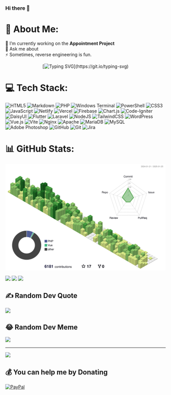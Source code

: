 ### Hi there 👋

# 💫 About Me:

🔭 I’m currently working on the **Appointment Project** <br> 💬 Ask me about<br>⚡ Sometimes, reverse engineering is fun.
<center>
	
[![Typing SVG](https://readme-typing-svg.herokuapp.com?font=Fira+Code&duration=5000&pause=2000&color=4488F7&center=true&vCenter=true&random=false&width=900&height=100&lines=Clean+code+always+looks+like+it+was+written+by+someone+who+cares.)](https://git.io/typing-svg)
	
</center>

# 💻 Tech Stack:

![HTML5](https://img.shields.io/badge/html5-%23E34F26.svg?style=for-the-badge&logo=html5&logoColor=white) ![Markdown](https://img.shields.io/badge/markdown-%23000000.svg?style=for-the-badge&logo=markdown&logoColor=white) ![PHP](https://img.shields.io/badge/php-%23777BB4.svg?style=for-the-badge&logo=php&logoColor=white) ![Windows Terminal](https://img.shields.io/badge/Windows%20Terminal-%234D4D4D.svg?style=for-the-badge&logo=windows-terminal&logoColor=white) ![PowerShell](https://img.shields.io/badge/PowerShell-%235391FE.svg?style=for-the-badge&logo=powershell&logoColor=white) ![CSS3](https://img.shields.io/badge/css3-%231572B6.svg?style=for-the-badge&logo=css3&logoColor=white) ![JavaScript](https://img.shields.io/badge/javascript-%23323330.svg?style=for-the-badge&logo=javascript&logoColor=%23F7DF1E) ![Netlify](https://img.shields.io/badge/netlify-%23000000.svg?style=for-the-badge&logo=netlify&logoColor=#00C7B7) ![Vercel](https://img.shields.io/badge/vercel-%23000000.svg?style=for-the-badge&logo=vercel&logoColor=white) ![Firebase](https://img.shields.io/badge/firebase-%23039BE5.svg?style=for-the-badge&logo=firebase) ![Chart.js](https://img.shields.io/badge/chart.js-F5788D.svg?style=for-the-badge&logo=chart.js&logoColor=white) ![Code-Igniter](https://img.shields.io/badge/CodeIgniter-%23EF4223.svg?style=for-the-badge&logo=codeIgniter&logoColor=white) ![DaisyUI](https://img.shields.io/badge/daisyui-5A0EF8?style=for-the-badge&logo=daisyui&logoColor=white) ![Flutter](https://img.shields.io/badge/Flutter-%2302569B.svg?style=for-the-badge&logo=Flutter&logoColor=white) ![Laravel](https://img.shields.io/badge/laravel-%23FF2D20.svg?style=for-the-badge&logo=laravel&logoColor=white) ![NodeJS](https://img.shields.io/badge/node.js-6DA55F?style=for-the-badge&logo=node.js&logoColor=white) ![TailwindCSS](https://img.shields.io/badge/tailwindcss-%2338B2AC.svg?style=for-the-badge&logo=tailwind-css&logoColor=white) ![WordPress](https://img.shields.io/badge/WordPress-%23117AC9.svg?style=for-the-badge&logo=WordPress&logoColor=white) ![Vue.js](https://img.shields.io/badge/vue.js-%2335495e.svg?style=for-the-badge&logo=vuedotjs&logoColor=%234FC08D) ![Vite](https://img.shields.io/badge/vite-%23646CFF.svg?style=for-the-badge&logo=vite&logoColor=white) ![Nginx](https://img.shields.io/badge/nginx-%23009639.svg?style=for-the-badge&logo=nginx&logoColor=white) ![Apache](https://img.shields.io/badge/apache-%23D42029.svg?style=for-the-badge&logo=apache&logoColor=white) ![MariaDB](https://img.shields.io/badge/MariaDB-003545?style=for-the-badge&logo=mariadb&logoColor=white) ![MySQL](https://img.shields.io/badge/mysql-4479A1.svg?style=for-the-badge&logo=mysql&logoColor=white) ![Adobe Photoshop](https://img.shields.io/badge/adobe%20photoshop-%2331A8FF.svg?style=for-the-badge&logo=adobe%20photoshop&logoColor=white) ![GitHub](https://img.shields.io/badge/github-%23121011.svg?style=for-the-badge&logo=github&logoColor=white) ![Git](https://img.shields.io/badge/git-%23F05033.svg?style=for-the-badge&logo=git&logoColor=white) ![Jira](https://img.shields.io/badge/jira-%230A0FFF.svg?style=for-the-badge&logo=jira&logoColor=white)

# 📊 GitHub Stats:

<p align="center" >
	<picture>
	  <source media="(prefers-color-scheme: dark)"  srcset="https://raw.githubusercontent.com/dennist12/dennist12/output-3d-contrib/night.svg" />
	  <source media="(prefers-color-scheme: light)" srcset="https://raw.githubusercontent.com/dennist12/dennist12/output-3d-contrib/day.svg" />
	  <img alt="github profile contributions chart"    src="https://raw.githubusercontent.com/dennist12/dennist12/output-3d-contrib/day.svg" />
	</picture>
</p>
<p align="center" >

![](https://github-readme-streak-stats.herokuapp.com/?user=dennist12&theme=onedark&hide_border=true)
![](https://github-readme-stats.vercel.app/api/top-langs/?username=dennist12&theme=onedark&hide_border=true&include_all_commits=true&count_private=true&layout=compact)
![](https://github-readme-stats.vercel.app/api?username=dennist12&theme=onedark&hide_border=true&include_all_commits=true&count_private=true)

</p>

## ✍️ Random Dev Quote

![](https://quotes-github-readme.vercel.app/api?type=horizontal&theme=radical)

## 😂 Random Dev Meme

<img src='https://memer-new.vercel.app/' style="height: 400px;"/>

</p>

---

[![](https://visitcount.itsvg.in/api?id=dennist12&icon=2&color=3)](https://visitcount.itsvg.in)

## 💰 You can help me by Donating

[![PayPal](https://img.shields.io/badge/PayPal-00457C?style=for-the-badge&logo=paypal&logoColor=white)](https://paypal.me/DennistT)

<!-- Proudly created with GPRM ( https://gprm.itsvg.in ) -->
